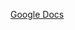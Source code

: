 [Google Docs](https://docs.google.com/presentation/d/1s-YO3ckhzGSaZH2DXkAieymEojkg6zEsYHkOg_34n7k/edit?usp=sharing)
